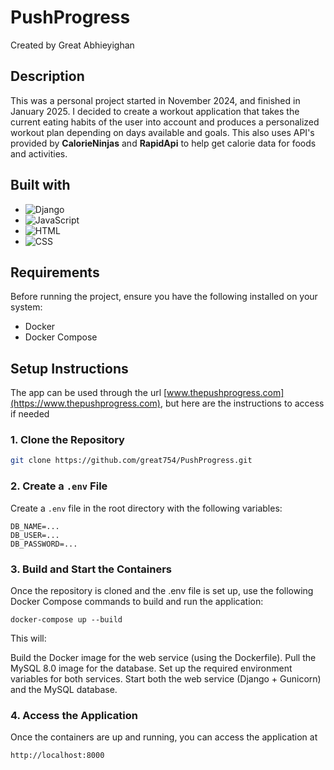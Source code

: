 # PushProgress
Created by Great Abhieyighan
## Description
This was a personal project started in November 2024, and finished in January 2025. I decided to create a workout application that takes the current eating habits of the user into account and produces a personalized workout plan depending on days available and goals. This also uses API's provided by **CalorieNinjas** and **RapidApi** to help get calorie data for foods and activities. 

## Built with
* ![Django](https://img.shields.io/badge/Django-092E20?style=for-the-badge&logo=django&logoColor=white)
* ![JavaScript](https://img.shields.io/badge/JavaScript-092E20?style=for-the-badge&logo=javascript&logoColor=yellow)
* ![HTML](https://img.shields.io/badge/Html-092E20?style=for-the-badge&logo=html&logoColor=red)
* ![CSS](https://img.shields.io/badge/Css-092E20?style=for-the-badge&logo=css&logoColor=white)

## Requirements

Before running the project, ensure you have the following installed on your system:

- Docker
- Docker Compose

## Setup Instructions
The app can be used through the url [www.thepushprogress.com](https://www.thepushprogress.com), but here are the instructions to access if needed 

### 1. Clone the Repository

```bash
git clone https://github.com/great754/PushProgress.git
```

### 2. Create a ```.env``` File
Create a ```.env``` file in the root directory with the following variables:
```
DB_NAME=...
DB_USER=...
DB_PASSWORD=...
```
### 3. Build and Start the Containers
Once the repository is cloned and the .env file is set up, use the following Docker Compose commands to build and run the application:
```
docker-compose up --build
```
This will:

Build the Docker image for the web service (using the Dockerfile).
Pull the MySQL 8.0 image for the database.
Set up the required environment variables for both services.
Start both the web service (Django + Gunicorn) and the MySQL database.

### 4. Access the Application
Once the containers are up and running, you can access the application at
```
http://localhost:8000
```
